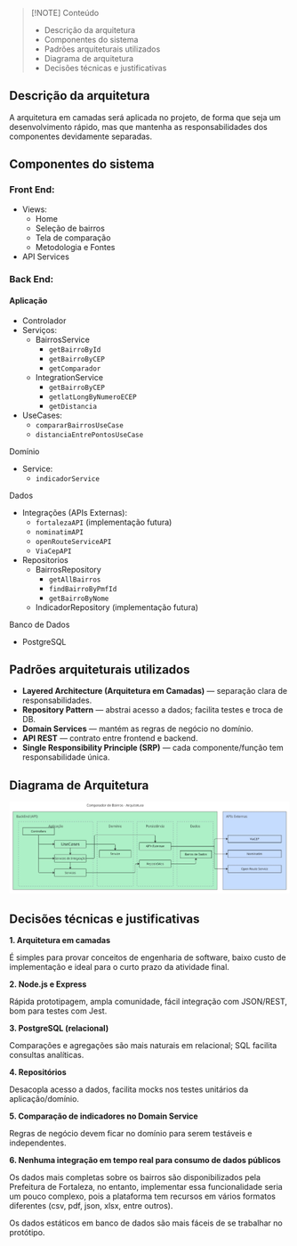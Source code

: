 
> [!NOTE] Conteúdo
> - Descrição da arquitetura
> - Componentes do sistema
> - Padrões arquiteturais utilizados
> - Diagrama de arquitetura
> - Decisões técnicas e justificativas

## Descrição da arquitetura

A arquitetura em camadas será aplicada no projeto, de forma que seja um desenvolvimento rápido, mas que mantenha as responsabilidades dos componentes devidamente separadas.
## Componentes do sistema
### Front End:
- Views:
	- Home
	- Seleção de bairros
	- Tela de comparação
	- Metodologia e Fontes
- API Services

### Back End:
#### Aplicação
- Controlador
- Serviços:
	- BairrosService
		- `getBairroById`
		- `getBairroByCEP`
		- `getComparador`
	- IntegrationService
		- `getBairroByCEP`
		- `getlatLongByNumeroECEP`
		- `getDistancia`
- UseCases:
	- `compararBairrosUseCase`
	- `distanciaEntrePontosUseCase`

Domínio
- Service:
	- `indicadorService`

Dados
- Integrações (APIs Externas):
	- `fortalezaAPI` (implementação futura)
	- `nominatimAPI`
	- `openRouteServiceAPI`
	- `ViaCepAPI`
- Repositorios
	- BairrosRepository
		- `getAllBairros`
		- `findBairroByPmfId`
		- `getBairroByNome`
	- IndicadorRepository (implementação futura)

Banco de Dados
- PostgreSQL

## Padrões arquiteturais utilizados
- **Layered Architecture (Arquitetura em Camadas)** — separação clara de responsabilidades.
- **Repository Pattern** — abstrai acesso a dados; facilita testes e troca de DB.
- **Domain Services** — mantém as regras de negócio no domínio.
- **API REST** — contrato entre frontend e backend.
- **Single Responsibility Principle (SRP)** — cada componente/função tem responsabilidade única.

## Diagrama de Arquitetura

![Diagrama](https://github.com/liviacnasc/bairrofor_api/blob/main/docs/assets/arquitetura.jpg?raw=true)


## Decisões técnicas e justificativas

**1. Arquitetura em camadas**

É simples para provar conceitos de engenharia de software, baixo custo de implementação e ideal para o curto prazo da atividade final.

**2. Node.js e Express**

Rápida prototipagem, ampla comunidade, fácil integração com JSON/REST, bom para testes com Jest.

**3. PostgreSQL (relacional)**

Comparações e agregações são mais naturais em relacional; SQL facilita consultas analíticas.
    
**4. Repositórios**

Desacopla acesso a dados, facilita mocks nos testes unitários da aplicação/domínio.
    

**5. Comparação de indicadores no Domain Service**

Regras de negócio devem ficar no domínio para serem testáveis e independentes.
    
**6. Nenhuma integração em tempo real para consumo de dados públicos**

Os dados mais completas sobre os bairros são disponibilizados pela Prefeitura de Fortaleza, no entanto, implementar essa funcionalidade seria um pouco complexo, pois a plataforma tem recursos em vários formatos diferentes (csv, pdf, json, xlsx, entre outros).

Os dados estáticos em banco de dados são mais fáceis de se trabalhar no protótipo.